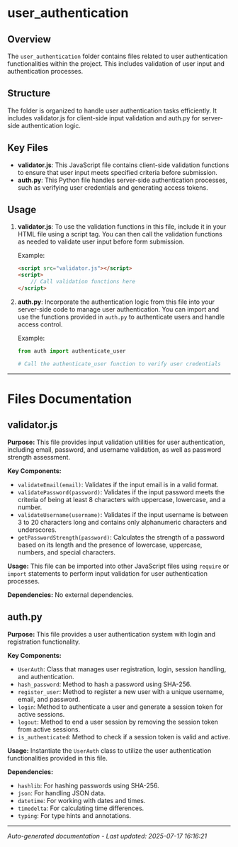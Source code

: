# user_authentication

## Overview
The `user_authentication` folder contains files related to user authentication functionalities within the project. This includes validation of user input and authentication processes.

## Structure
The folder is organized to handle user authentication tasks efficiently. It includes validator.js for client-side input validation and auth.py for server-side authentication logic.

## Key Files
- **validator.js**: This JavaScript file contains client-side validation functions to ensure that user input meets specified criteria before submission.
- **auth.py**: This Python file handles server-side authentication processes, such as verifying user credentials and generating access tokens.

## Usage
1. **validator.js**: To use the validation functions in this file, include it in your HTML file using a script tag. You can then call the validation functions as needed to validate user input before form submission.
   
   Example:
   ```html
   <script src="validator.js"></script>
   <script>
       // Call validation functions here
   </script>
   ```

2. **auth.py**: Incorporate the authentication logic from this file into your server-side code to manage user authentication. You can import and use the functions provided in `auth.py` to authenticate users and handle access control.

   Example:
   ```python
   from auth import authenticate_user

   # Call the authenticate_user function to verify user credentials
   ```

---

# Files Documentation

## validator.js

**Purpose:** This file provides input validation utilities for user authentication, including email, password, and username validation, as well as password strength assessment.

**Key Components:**
- `validateEmail(email)`: Validates if the input email is in a valid format.
- `validatePassword(password)`: Validates if the input password meets the criteria of being at least 8 characters with uppercase, lowercase, and a number.
- `validateUsername(username)`: Validates if the input username is between 3 to 20 characters long and contains only alphanumeric characters and underscores.
- `getPasswordStrength(password)`: Calculates the strength of a password based on its length and the presence of lowercase, uppercase, numbers, and special characters.

**Usage:** This file can be imported into other JavaScript files using `require` or `import` statements to perform input validation for user authentication processes.

**Dependencies:** No external dependencies.

## auth.py

**Purpose:** This file provides a user authentication system with login and registration functionality.

**Key Components:**
- `UserAuth`: Class that manages user registration, login, session handling, and authentication.
- `hash_password`: Method to hash a password using SHA-256.
- `register_user`: Method to register a new user with a unique username, email, and password.
- `login`: Method to authenticate a user and generate a session token for active sessions.
- `logout`: Method to end a user session by removing the session token from active sessions.
- `is_authenticated`: Method to check if a session token is valid and active.

**Usage:** Instantiate the `UserAuth` class to utilize the user authentication functionalities provided in this file.

**Dependencies:**
- `hashlib`: For hashing passwords using SHA-256.
- `json`: For handling JSON data.
- `datetime`: For working with dates and times.
- `timedelta`: For calculating time differences.
- `typing`: For type hints and annotations.

---
*Auto-generated documentation - Last updated: 2025-07-17 16:16:21*
